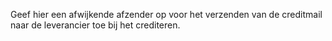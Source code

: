 Geef hier een afwijkende afzender op voor het verzenden van de creditmail naar de leverancier toe bij het crediteren.
